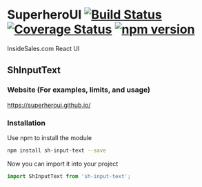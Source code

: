 # SuperheroUI [![Build Status](https://travis-ci.org/SuperheroUI/shInputText.svg?branch=master)](https://travis-ci.org/SuperheroUI/shInputText) [![Coverage Status](https://coveralls.io/repos/github/SuperheroUI/shInputText/badge.svg)](https://coveralls.io/github/SuperheroUI/shInputText) [![npm version](https://badge.fury.io/js/sh-input-text.svg)](https://badge.fury.io/js/sh-input-text)
InsideSales.com React UI

## ShInputText

### Website (For examples, limits, and usage)
https://superheroui.github.io/

### Installation
Use npm to install the module
```sh
npm install sh-input-text --save
```

Now you can import it into your project
```js
import ShInputText from 'sh-input-text';
```

